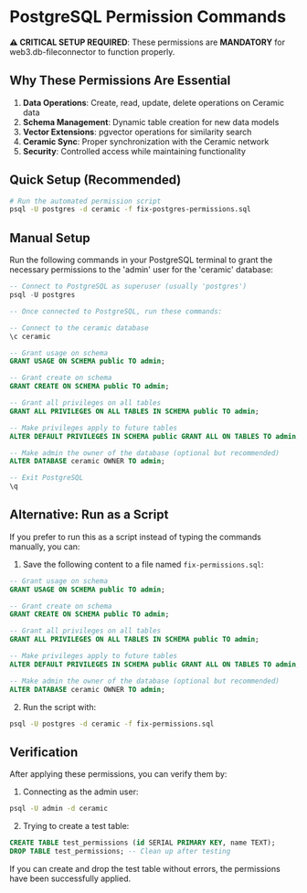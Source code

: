 # PostgreSQL Permission Commands

**⚠️ CRITICAL SETUP REQUIRED**: These permissions are **MANDATORY** for web3.db-fileconnector to function properly.

## Why These Permissions Are Essential

1. **Data Operations**: Create, read, update, delete operations on Ceramic data
2. **Schema Management**: Dynamic table creation for new data models
3. **Vector Extensions**: pgvector operations for similarity search
4. **Ceramic Sync**: Proper synchronization with the Ceramic network
5. **Security**: Controlled access while maintaining functionality

## Quick Setup (Recommended)

```bash
# Run the automated permission script
psql -U postgres -d ceramic -f fix-postgres-permissions.sql
```

## Manual Setup

Run the following commands in your PostgreSQL terminal to grant the necessary permissions to the 'admin' user for the 'ceramic' database:

```sql
-- Connect to PostgreSQL as superuser (usually 'postgres')
psql -U postgres

-- Once connected to PostgreSQL, run these commands:

-- Connect to the ceramic database
\c ceramic

-- Grant usage on schema
GRANT USAGE ON SCHEMA public TO admin;

-- Grant create on schema
GRANT CREATE ON SCHEMA public TO admin;

-- Grant all privileges on all tables
GRANT ALL PRIVILEGES ON ALL TABLES IN SCHEMA public TO admin;

-- Make privileges apply to future tables
ALTER DEFAULT PRIVILEGES IN SCHEMA public GRANT ALL ON TABLES TO admin;

-- Make admin the owner of the database (optional but recommended)
ALTER DATABASE ceramic OWNER TO admin;

-- Exit PostgreSQL
\q
```

## Alternative: Run as a Script

If you prefer to run this as a script instead of typing the commands manually, you can:

1. Save the following content to a file named `fix-permissions.sql`:

```sql
-- Grant usage on schema
GRANT USAGE ON SCHEMA public TO admin;

-- Grant create on schema
GRANT CREATE ON SCHEMA public TO admin;

-- Grant all privileges on all tables
GRANT ALL PRIVILEGES ON ALL TABLES IN SCHEMA public TO admin;

-- Make privileges apply to future tables
ALTER DEFAULT PRIVILEGES IN SCHEMA public GRANT ALL ON TABLES TO admin;

-- Make admin the owner of the database (optional but recommended)
ALTER DATABASE ceramic OWNER TO admin;
```

2. Run the script with:

```bash
psql -U postgres -d ceramic -f fix-permissions.sql
```

## Verification

After applying these permissions, you can verify them by:

1. Connecting as the admin user:

```bash
psql -U admin -d ceramic
```

2. Trying to create a test table:

```sql
CREATE TABLE test_permissions (id SERIAL PRIMARY KEY, name TEXT);
DROP TABLE test_permissions; -- Clean up after testing
```

If you can create and drop the test table without errors, the permissions have been successfully applied.
